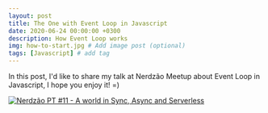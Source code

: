 ```yaml
---
layout: post
title: The One with Event Loop in Javascript
date: 2020-06-24 00:00:00 +0300
description: How Event Loop works
img: how-to-start.jpg # Add image post (optional)
tags: [Javascript] # add tag
---
```


In this post, I'd like to share my talk at Nerdzão Meetup about Event Loop in Javascript, I hope you enjoy it! =)

[![Nerdzão PT #11 - A world in Sync, Async and Serverless](http://img.youtube.com/vi/1bv0l8qh3iI/0.jpg)](http://www.youtube.com/watch?v=1bv0l8qh3iI)
